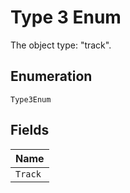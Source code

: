 
# Type 3 Enum

The object type: "track".

## Enumeration

`Type3Enum`

## Fields

| Name |
|  --- |
| `Track` |

